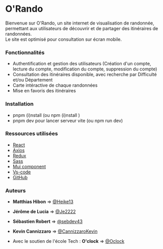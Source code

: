 # O'Rando

Bienvenue sur O'Rando, un site internet de visualisation de randonnée, permettant aux utilisateurs de découvrir et de partager des itinéraires de randonnées. </br>
Le site est optimisé pour consultation sur écran mobile.

### Fonctionnalités

- Authentification et gestion des utilisateurs (Création d'un compte, lecture du compte, modification du compte, suppression du compte)
- Consultation des itinéraires disponible, avec recherche par Difficulté et/ou Département
- Carte intéractive de chaque randonnées
- Mise en favoris des itinéraires

### Installation

- pnpm (i)nstall (ou npm (i)nstall )
- pnpm dev pour lancer serveur vite (ou npm run dev)

### Ressources utilisées

- [React](https://react.dev)
- [Axios](https://axios-http.com/)
- [Redux](https://redux.js.org/)
- [Sass](https://sass-lang.com/)
- [Mui component](https://mui.com/material-ui/)
- [Vs-code](https://code.visualstudio.com/)
- [GitHub](https://github.com/)

### Auteurs

- **Matthias Hibon** => [@Heike13](https://github.com/Heike13)
- **Jérôme de Lucia** => [@Je2222](https://github.com/Je2222)
- **Sébastien Robert** => [@sebdev43](https://github.com/Sebdev43)
- **Kevin Cannizzaro** => [@CannizzaroKevin](https://github.com/CannizzaroKevin)

- Avec le soutien de l'école Tech : **O'clock** => [@Oclock](https://oclock.io/)
